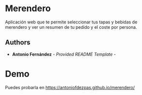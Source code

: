 # Merendero

Aplicación web que te permite seleccionar tus tapas y bebidas de merendero y ver un resumen de tu pedido y el coste por persona.

## Authors

  - **Antonio Fernández** - *Provided README Template* -

# Demo

Puedes probarla en https://antoniofdezpas.github.io/merendero/
